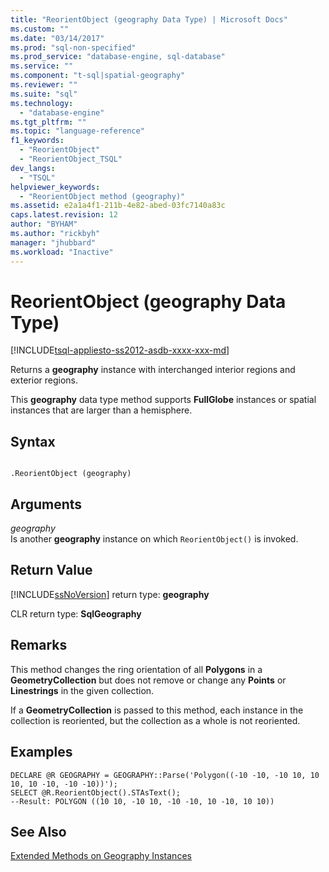 ```yaml
---
title: "ReorientObject (geography Data Type) | Microsoft Docs"
ms.custom: ""
ms.date: "03/14/2017"
ms.prod: "sql-non-specified"
ms.prod_service: "database-engine, sql-database"
ms.service: ""
ms.component: "t-sql|spatial-geography"
ms.reviewer: ""
ms.suite: "sql"
ms.technology: 
  - "database-engine"
ms.tgt_pltfrm: ""
ms.topic: "language-reference"
f1_keywords: 
  - "ReorientObject"
  - "ReorientObject_TSQL"
dev_langs: 
  - "TSQL"
helpviewer_keywords: 
  - "ReorientObject method (geography)"
ms.assetid: e2a1a4f1-211b-4e82-abed-03fc7140a83c
caps.latest.revision: 12
author: "BYHAM"
ms.author: "rickbyh"
manager: "jhubbard"
ms.workload: "Inactive"
---
```

# ReorientObject (geography Data Type)
[!INCLUDE[tsql-appliesto-ss2012-asdb-xxxx-xxx-md](../../includes/tsql-appliesto-ss2012-asdb-xxxx-xxx-md.md)]

  Returns a **geography** instance with interchanged interior regions and exterior regions.  
  
 This **geography** data type method supports **FullGlobe** instances or spatial instances that are larger than a hemisphere.  
  
## Syntax  
  
```  
  
.ReorientObject (geography)  
```  
  
## Arguments  
 *geography*  
 Is another **geography** instance on which `ReorientObject()` is invoked.  
  
## Return Value  
 [!INCLUDE[ssNoVersion](../../includes/ssnoversion-md.md)] return type: **geography**  
  
 CLR return type: **SqlGeography**  
  
## Remarks  
 This method changes the ring orientation of all **Polygons** in a **GeometryCollection** but does not remove or change any **Points** or **Linestrings** in the given collection.  
  
 If a **GeometryCollection** is passed to this method, each instance in the collection is reoriented, but the collection as a whole is not reoriented.  
  
## Examples  
  
```  
DECLARE @R GEOGRAPHY = GEOGRAPHY::Parse('Polygon((-10 -10, -10 10, 10 10, 10 -10, -10 -10))');  
SELECT @R.ReorientObject().STAsText();  
--Result: POLYGON ((10 10, -10 10, -10 -10, 10 -10, 10 10))  
```  
  
## See Also  
 [Extended Methods on Geography Instances](../../t-sql/spatial-geography/extended-methods-on-geography-instances.md)  
  
  

